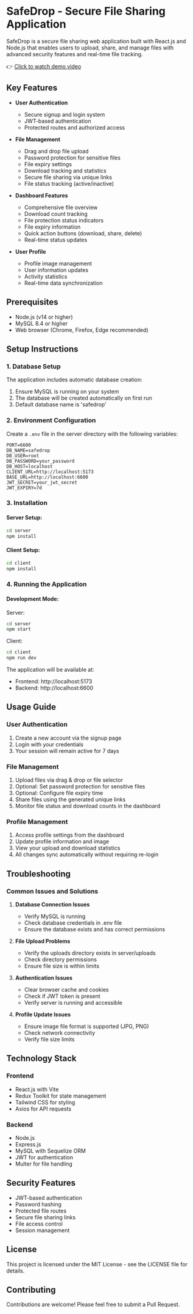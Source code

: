 # SafeDrop - Secure File Sharing Application

SafeDrop is a secure file sharing web application built with React.js and Node.js that enables users to upload, share, and manage files with advanced security features and real-time file tracking.

👉 [Click to watch demo video](https://drive.google.com/file/d/1Kl7j9m4vgL4PrADAZv96VflKsa6qx3Sp/view?usp=sharing)

## Key Features

- **User Authentication**
  - Secure signup and login system
  - JWT-based authentication
  - Protected routes and authorized access

- **File Management**
  - Drag and drop file upload
  - Password protection for sensitive files
  - File expiry settings
  - Download tracking and statistics
  - Secure file sharing via unique links
  - File status tracking (active/inactive)

- **Dashboard Features**
  - Comprehensive file overview
  - Download count tracking
  - File protection status indicators
  - File expiry information
  - Quick action buttons (download, share, delete)
  - Real-time status updates

- **User Profile**
  - Profile image management
  - User information updates
  - Activity statistics
  - Real-time data synchronization

## Prerequisites

- Node.js (v14 or higher)
- MySQL 8.4 or higher
- Web browser (Chrome, Firefox, Edge recommended)

## Setup Instructions

### 1. Database Setup

The application includes automatic database creation:
1. Ensure MySQL is running on your system
2. The database will be created automatically on first run
3. Default database name is 'safedrop'

### 2. Environment Configuration

Create a `.env` file in the server directory with the following variables:

```env
PORT=6600
DB_NAME=safedrop
DB_USER=root
DB_PASSWORD=your_password
DB_HOST=localhost
CLIENT_URL=http://localhost:5173
BASE_URL=http://localhost:6600
JWT_SECRET=your_jwt_secret
JWT_EXPIRY=7d
```

### 3. Installation

#### Server Setup:
```bash
cd server
npm install
```

#### Client Setup:
```bash
cd client
npm install
```

### 4. Running the Application

#### Development Mode:

Server:
```bash
cd server
npm start
```

Client:
```bash
cd client
npm run dev
```

The application will be available at:
- Frontend: http://localhost:5173
- Backend: http://localhost:6600

## Usage Guide

### User Authentication
1. Create a new account via the signup page
2. Login with your credentials
3. Your session will remain active for 7 days

### File Management
1. Upload files via drag & drop or file selector
2. Optional: Set password protection for sensitive files
3. Optional: Configure file expiry time
4. Share files using the generated unique links
5. Monitor file status and download counts in the dashboard

### Profile Management
1. Access profile settings from the dashboard
2. Update profile information and image
3. View your upload and download statistics
4. All changes sync automatically without requiring re-login

## Troubleshooting

### Common Issues and Solutions

1. **Database Connection Issues**
   - Verify MySQL is running
   - Check database credentials in .env file
   - Ensure the database exists and has correct permissions

2. **File Upload Problems**
   - Verify the uploads directory exists in server/uploads
   - Check directory permissions
   - Ensure file size is within limits

3. **Authentication Issues**
   - Clear browser cache and cookies
   - Check if JWT token is present
   - Verify server is running and accessible

4. **Profile Update Issues**
   - Ensure image file format is supported (JPG, PNG)
   - Check network connectivity
   - Verify file size limits

## Technology Stack

### Frontend
- React.js with Vite
- Redux Toolkit for state management
- Tailwind CSS for styling
- Axios for API requests

### Backend
- Node.js
- Express.js
- MySQL with Sequelize ORM
- JWT for authentication
- Multer for file handling

## Security Features

- JWT-based authentication
- Password hashing
- Protected file routes
- Secure file sharing links
- File access control
- Session management

## License

This project is licensed under the MIT License - see the LICENSE file for details.

## Contributing

Contributions are welcome! Please feel free to submit a Pull Request.
